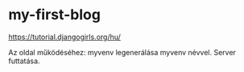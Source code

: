 # my-first-blog

https://tutorial.djangogirls.org/hu/



Az oldal működéséhez: myvenv legenerálása myvenv névvel.
Server futtatása.
